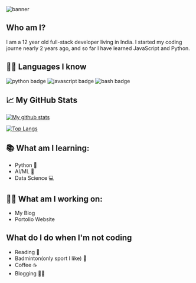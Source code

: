 <img align="center" src="https://user-images.githubusercontent.com/85427178/167567036-5cd059d4-92c9-47a4-b252-1624cc3387e5.png" alt="banner">

<h2>Who am I?</h2>
<p>I am a 12 year old full-stack developer living in India. I started my coding journe nearly 2 years ago, and so far I have learned JavaScript and Python. </p>

<h2>👦🏼 Languages I know</h2>
<p>
<img src="https://img.shields.io/badge/python-3670A0?style=for-the-badge&logo=python&logoColor=ffdd54B" alt="python badge" />
<img src="https://img.shields.io/badge/javascript-%23323330.svg?style=for-the-badge&logo=javascript&logoColor=%23F7DF1E" alt="javascript badge" />
<img src="https://img.shields.io/badge/shell_script-%23121011.svg?style=for-the-badge&logo=gnu-bash&logoColor=white" alt="bash badge" />
</p>

<h2>📈 My GitHub Stats</h2>

[![My github stats](https://github-readme-stats.vercel.app/api/?username=Aaditey-Nair&show_icons=true&hide_border=true)](https://github.com/Aaditey-Nair)

[![Top Langs](https://github-readme-stats.vercel.app/api/top-langs/?username=Aaditey-Nair)](https://github.com/Aaditey-Nair)
  
<h2>📚 What am I learning:</h2>
<ul>
  <li>Python 🐍</li>
  <li>AI/ML 🤖</li>
  <li>Data Science 💻</li>
</ul>

<h2>👷🏼 What am I working on:</h2>
<ul>
  <li>My Blog</li>
  <li>Portolio Website</li>
</ul>

<h2>What do I do when I'm not coding </h2>
<ul>
  <li>Reading 📕</li>
  <li>Badminton(only sport I like) 🏸</li>
  <li>Coffee ☕</li>
  <li>Blogging ✍🏼</li>
</ul>
